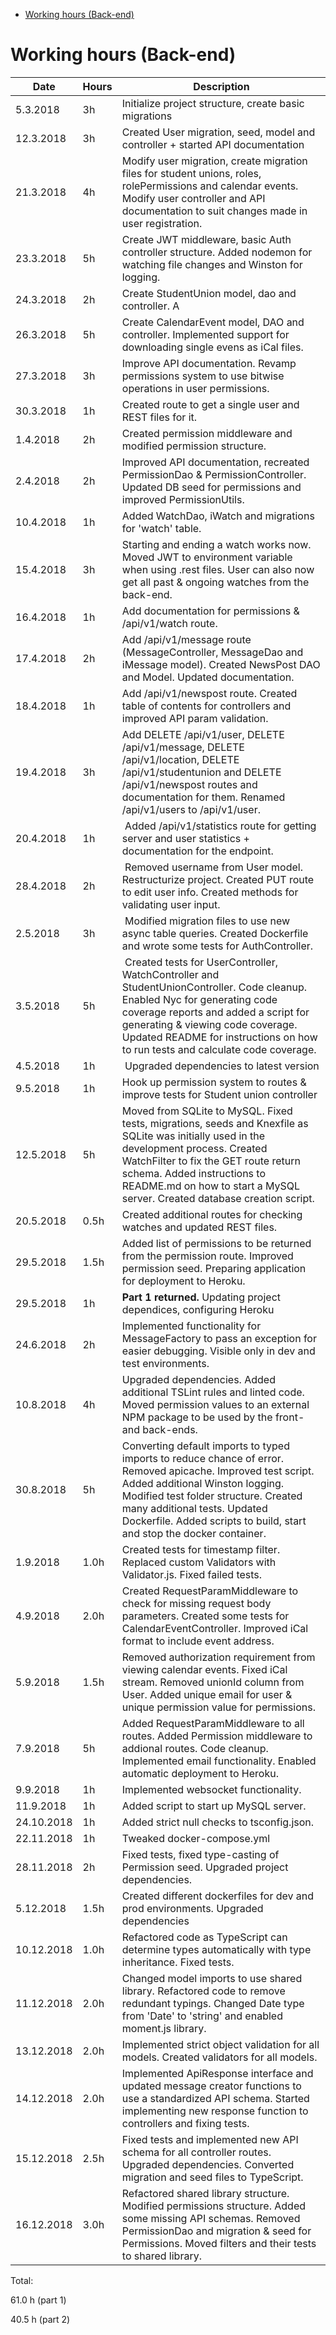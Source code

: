 <!-- START doctoc generated TOC please keep comment here to allow auto update -->
<!-- DON'T EDIT THIS SECTION, INSTEAD RE-RUN doctoc TO UPDATE -->
<!-- DON'T EDIT THIS SECTION, INSTEAD RE-RUN doctoc TO UPDATE -->

- [Working hours (Back-end)](#working-hours-back-end)

<!-- END doctoc generated TOC please keep comment here to allow auto update -->

# Working hours (Back-end)

| Date       | Hours | Description                                                                                                                                                                                                                                                                                      |
| ---------- | ----- | ------------------------------------------------------------------------------------------------------------------------------------------------------------------------------------------------------------------------------------------------------------------------------------------------ |
| 5.3.2018   | 3h    | Initialize project structure, create basic migrations                                                                                                                                                                                                                                            |
| 12.3.2018  | 3h    | Created User migration, seed, model and controller + started API documentation                                                                                                                                                                                                                   |
| 21.3.2018  | 4h    | Modify user migration, create migration files for student unions, roles, rolePermissions and calendar events. Modify user controller and API documentation to suit changes made in user registration.                                                                                            |
| 23.3.2018  | 5h    | Create JWT middleware, basic Auth controller structure. Added nodemon for watching file changes and Winston for logging.                                                                                                                                                                         |
| 24.3.2018  | 2h    | Create StudentUnion model, dao and controller. A                                                                                                                                                                                                                                                 | dded API documentation for student union route and created some REST files for testing the StudentUnion endpoint. |
| 26.3.2018  | 5h    | Create CalendarEvent model, DAO and controller. Implemented support for downloading single evens as iCal files.                                                                                                                                                                                  |
| 27.3.2018  | 3h    | Improve API documentation. Revamp permissions system to use bitwise operations in user permissions.                                                                                                                                                                                              |
| 30.3.2018  | 1h    | Created route to get a single user and REST files for it.                                                                                                                                                                                                                                        |
| 1.4.2018   | 2h    | Created permission middleware and modified permission structure.                                                                                                                                                                                                                                 |
| 2.4.2018   | 2h    | Improved API documentation, recreated PermissionDao & PermissionController. Updated DB seed for permissions and improved PermissionUtils.                                                                                                                                                        |
| 10.4.2018  | 1h    | Added WatchDao, iWatch and migrations for 'watch' table.                                                                                                                                                                                                                                         |
| 15.4.2018  | 3h    | Starting and ending a watch works now. Moved JWT to environment variable when using .rest files. User can also now get all past & ongoing watches from the back-end.                                                                                                                             |
| 16.4.2018  | 1h    | Add documentation for permissions & /api/v1/watch route.                                                                                                                                                                                                                                         |
| 17.4.2018  | 2h    | Add /api/v1/message route (MessageController, MessageDao and iMessage model). Created NewsPost DAO and Model. Updated documentation.                                                                                                                                                             |
| 18.4.2018  | 1h    | Add /api/v1/newspost route. Created table of contents for controllers and improved API param validation.                                                                                                                                                                                         |
| 19.4.2018  | 3h    | Add DELETE /api/v1/user, DELETE /api/v1/message, DELETE /api/v1/location, DELETE /api/v1/studentunion and DELETE /api/v1/newspost routes and documentation for them. Renamed /api/v1/users to /api/v1/user.                                                                                      |
| 20.4.2018  | 1h    |  Added /api/v1/statistics route for getting server and user statistics + documentation for the endpoint.                                                                                                                                                                                         |
| 28.4.2018  | 2h    |  Removed username from User model. Restructurize project. Created PUT route to edit user info. Created methods for validating user input.                                                                                                                                                        |
| 2.5.2018   | 3h    |  Modified migration files to use new async table queries. Created Dockerfile and wrote some tests for AuthController.                                                                                                                                                                            |
| 3.5.2018   | 5h    |  Created tests for UserController, WatchController and StudentUnionController. Code cleanup. Enabled Nyc for generating code coverage reports and added a script for generating & viewing code coverage. Updated README for instructions on how to run tests and calculate code coverage.        |
| 4.5.2018   | 1h    |  Upgraded dependencies to latest version                                                                                                                                                                                                                                                         |
| 9.5.2018   | 1h    | Hook up permission system to routes & improve tests for Student union controller                                                                                                                                                                                                                 |
| 12.5.2018  | 5h    | Moved from SQLite to MySQL. Fixed tests, migrations, seeds and Knexfile as SQLite was initially used in the development process. Created WatchFilter to fix the GET route return schema. Added instructions to README.md on how to start a MySQL server. Created database creation script.       |
| 20.5.2018  | 0.5h  | Created additional routes for checking watches and updated REST files.                                                                                                                                                                                                                           |
| 29.5.2018  | 1.5h  | Added list of permissions to be returned from the permission route. Improved permission seed. Preparing application for deployment to Heroku.                                                                                                                                                    |
| 29.5.2018  | 1h    | **Part 1 returned.** Updating project dependices, configuring Heroku                                                                                                                                                                                                                             |
| 24.6.2018  | 2h    | Implemented functionality for MessageFactory to pass an exception for easier debugging. Visible only in dev and test environments.                                                                                                                                                               |
| 10.8.2018  | 4h    | Upgraded dependencies. Added additional TSLint rules and linted code. Moved permission values to an external NPM package to be used by the front- and back-ends.                                                                                                                                 |
| 30.8.2018  | 5h    | Converting default imports to typed imports to reduce chance of error. Removed apicache. Improved test script. Added additional Winston logging. Modified test folder structure. Created many additional tests. Updated Dockerfile. Added scripts to build, start and stop the docker container. |
| 1.9.2018   | 1.0h  | Created tests for timestamp filter. Replaced custom Validators with Validator.js. Fixed failed tests.                                                                                                                                                                                            |
| 4.9.2018   | 2.0h  | Created RequestParamMiddleware to check for missing request body parameters. Created some tests for CalendarEventController. Improved iCal format to include event address.                                                                                                                      |
| 5.9.2018   | 1.5h  | Removed authorization requirement from viewing calendar events. Fixed iCal stream. Removed unionId column from User. Added unique email for user & unique permission value for permissions.                                                                                                      |
| 7.9.2018   | 5h    | Added RequestParamMiddleware to all routes. Added Permission middleware to addional routes. Code cleanup. Implemented email functionality. Enabled automatic deployment to Heroku.                                                                                                               |
| 9.9.2018   | 1h    | Implemented websocket functionality.                                                                                                                                                                                                                                                             |
| 11.9.2018  | 1h    | Added script to start up MySQL server.                                                                                                                                                                                                                                                           |
| 24.10.2018 | 1h    | Added strict null checks to tsconfig.json.                                                                                                                                                                                                                                                       |
| 22.11.2018 | 1h    | Tweaked docker-compose.yml                                                                                                                                                                                                                                                                       |
| 28.11.2018 | 2h    | Fixed tests, fixed type-casting of Permission seed. Upgraded project dependencies.                                                                                                                                                                                                               |
| 5.12.2018  | 1.5h  | Created different dockerfiles for dev and prod environments. Upgraded dependencies                                                                                                                                                                                                               |
| 10.12.2018 | 1.0h  | Refactored code as TypeScript can determine types automatically with type inheritance. Fixed tests.                                                                                                                                                                                              |
| 11.12.2018 | 2.0h  | Changed model imports to use shared library. Refactored code to remove redundant typings. Changed Date type from 'Date' to 'string' and enabled moment.js library.                                                                                                                               |
| 13.12.2018 | 2.0h  | Implemented strict object validation for all models. Created validators for all models.                                                                                                                                                                                                          |
| 14.12.2018 | 2.0h  | Implemented ApiResponse interface and updated message creator functions to use a standardized API schema. Started implementing new response function to controllers and fixing tests.                                                                                                            |
| 15.12.2018 | 2.5h  | Fixed tests and implemented new API schema for all controller routes. Upgraded dependencies. Converted migration and seed files to TypeScript.                                                                                                                                                   |
| 16.12.2018 | 3.0h  | Refactored shared library structure. Modified permissions structure. Added some missing API schemas. Removed PermissionDao and migration & seed for Permissions. Moved filters and their tests to shared library.                                                                                |

Total:

61.0 h (part 1)

40.5 h (part 2)
